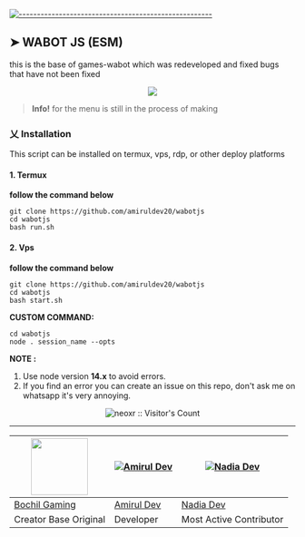 [![-----------------------------------------------------](https://raw.githubusercontent.com/andreasbm/readme/master/assets/lines/colored.png)](#table-of-contents)

## ➤ WABOT JS (ESM)

this is the base of games-wabot which was redeveloped and fixed bugs that have not been fixed

<p align="center">
<img width="" src="https://img.shields.io/github/repo-size/amiruldev20/wabotjs?color=green&label=Repo%20Size&style=for-the-badge&logo=appveyor">
</p>

> **Info!** for the menu is still in the process of making

### 乂  Installation

This script can be installed on termux, vps, rdp, or other deploy platforms

#### 1. Termux

**follow the command below**

```
git clone https://github.com/amiruldev20/wabotjs
cd wabotjs
bash run.sh
```

#### 2. Vps

**follow the command below**

```
git clone https://github.com/amiruldev20/wabotjs
cd wabotjs
bash start.sh
```

**CUSTOM COMMAND:**
```
cd wabotjs
node . session_name --opts
```

**NOTE :** 

1. Use node version **14.x** to avoid errors.
2. If you find an error you can create an issue on this repo, don't ask me on whatsapp it's very annoying.

<p align="center"><img src="https://profile-counter.glitch.me/{amiruldev20}/count.svg" alt="neoxr :: Visitor's Count" /></p>

---------

<a href="https://github.com/BochilGaming"><img src="https://github.com/BochilGaming.png?size=100" width="100" height="100"></a> | [![Amirul Dev](https://github.com/amiruldev20.png?size=100)](https://github.com/amiruldev20) | [![Nadia Dev](https://github.com/nadiadev7.png?size=100)](https://github.com/nadiadev7)
----|----|----
[Bochil Gaming](https://github.com) | [Amirul Dev](https://github.com/amiruldev20) | [Nadia Dev](https://github.com/nadiadev7)
Creator Base Original | Developer | Most Active Contributor
